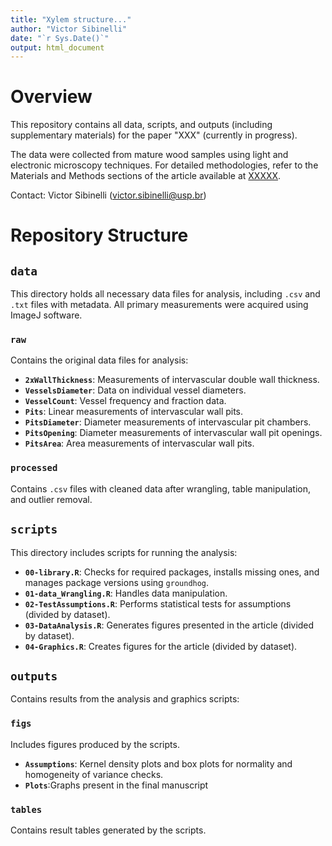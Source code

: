 ```yaml
---
title: "Xylem structure..."
author: "Victor Sibinelli"
date: "`r Sys.Date()`"
output: html_document
---
```


# Overview

This repository contains all data, scripts, and outputs (including supplementary materials) for the paper "XXX" (currently in progress).

The data were collected from mature wood samples using light and electronic microscopy techniques. For detailed methodologies, refer to the Materials and Methods sections of the article available at [XXXXX](xxxxx).

Contact: Victor Sibinelli (victor.sibinelli@usp.br)

# Repository Structure


## `data`
This directory holds all necessary data files for analysis, including `.csv` and `.txt` files with metadata. All primary measurements were acquired using ImageJ software.

### `raw`
Contains the original data files for analysis:
- **`2xWallThickness`**: Measurements of intervascular double wall thickness.
- **`VesselsDiameter`**: Data on individual vessel diameters.
- **`VesselCount`**: Vessel frequency and fraction data.
- **`Pits`**: Linear measurements of intervascular wall pits.
- **`PitsDiameter`**: Diameter measurements of intervascular pit chambers.
- **`PitsOpening`**: Diameter measurements of intervascular wall pit openings.
- **`PitsArea`**: Area measurements of intervascular wall pits.

### `processed`
Contains `.csv` files with cleaned data after wrangling, table manipulation, and outlier removal.


## `scripts`

This directory includes scripts for running the analysis:

- **`00-library.R`**: Checks for required packages, installs missing ones, and manages package versions using `groundhog`.
- **`01-data_Wrangling.R`**: Handles data manipulation.
- **`02-TestAssumptions.R`**: Performs statistical tests for assumptions (divided by dataset).
- **`03-DataAnalysis.R`**: Generates figures presented in the article (divided by dataset).
- **`04-Graphics.R`**: Creates figures for the article (divided by dataset).

## `outputs`
Contains results from the analysis and graphics scripts:

### `figs` 
Includes figures produced by the scripts.

- **`Assumptions`**: Kernel density plots and box plots for normality and homogeneity of variance checks.
- **`Plots`**:Graphs present in the final manuscript
  
### `tables`
Contains result tables generated by the scripts.
